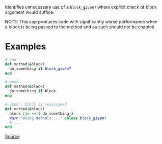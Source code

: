 
Identifies unnecessary use of a `block_given?` where explicit check
of block argument would suffice.

NOTE: This cop produces code with significantly worse performance when a
block is being passed to the method and as such should not be enabled.

# Examples

```ruby
# bad
def method(&block)
  do_something if block_given?
end

# good
def method(&block)
  do_something if block
end

# good - block is reassigned
def method(&block)
  block ||= -> { do_something }
  warn "Using default ..." unless block_given?
  # ...
end
```

[Source](http://www.rubydoc.info/gems/rubocop/RuboCop/Cop/Performance/BlockGivenWithExplicitBlock)